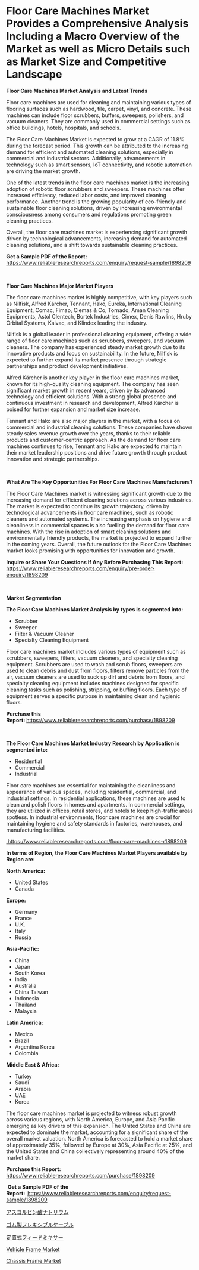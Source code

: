 <p><h1>Floor Care Machines Market Provides a Comprehensive Analysis Including a Macro Overview of the Market as well as Micro Details such as Market Size and Competitive Landscape</h1></p><p><strong>Floor Care Machines Market Analysis and Latest Trends</strong></p>
<p><p>Floor care machines are used for cleaning and maintaining various types of flooring surfaces such as hardwood, tile, carpet, vinyl, and concrete. These machines can include floor scrubbers, buffers, sweepers, polishers, and vacuum cleaners. They are commonly used in commercial settings such as office buildings, hotels, hospitals, and schools.</p><p>The Floor Care Machines Market is expected to grow at a CAGR of 11.8% during the forecast period. This growth can be attributed to the increasing demand for efficient and automated cleaning solutions, especially in commercial and industrial sectors. Additionally, advancements in technology such as smart sensors, IoT connectivity, and robotic automation are driving the market growth.</p><p>One of the latest trends in the floor care machines market is the increasing adoption of robotic floor scrubbers and sweepers. These machines offer increased efficiency, reduced labor costs, and improved cleaning performance. Another trend is the growing popularity of eco-friendly and sustainable floor cleaning solutions, driven by increasing environmental consciousness among consumers and regulations promoting green cleaning practices.</p><p>Overall, the floor care machines market is experiencing significant growth driven by technological advancements, increasing demand for automated cleaning solutions, and a shift towards sustainable cleaning practices.</p></p>
<p><strong>Get a Sample PDF of the Report:&nbsp;</strong> <a href="https://www.reliableresearchreports.com/enquiry/request-sample/1898209">https://www.reliableresearchreports.com/enquiry/request-sample/1898209</a></p>
<p>&nbsp;</p>
<p><strong>Floor Care Machines Major Market Players</strong></p>
<p><p>The floor care machines market is highly competitive, with key players such as Nilfisk, Alfred Kärcher, Tennant, Hako, Eureka, International Cleaning Equipment, Comac, Fimap, Clemas & Co, Tornado, Aman Cleaning Equipments, Astol Clentech, Bortek Industries, Cimex, Denis Rawlins, Hruby Orbital Systems, Kaivac, and Klindex leading the industry.</p><p>Nilfisk is a global leader in professional cleaning equipment, offering a wide range of floor care machines such as scrubbers, sweepers, and vacuum cleaners. The company has experienced steady market growth due to its innovative products and focus on sustainability. In the future, Nilfisk is expected to further expand its market presence through strategic partnerships and product development initiatives.</p><p>Alfred Kärcher is another key player in the floor care machines market, known for its high-quality cleaning equipment. The company has seen significant market growth in recent years, driven by its advanced technology and efficient solutions. With a strong global presence and continuous investment in research and development, Alfred Kärcher is poised for further expansion and market size increase.</p><p>Tennant and Hako are also major players in the market, with a focus on commercial and industrial cleaning solutions. These companies have shown steady sales revenue growth over the years, thanks to their reliable products and customer-centric approach. As the demand for floor care machines continues to rise, Tennant and Hako are expected to maintain their market leadership positions and drive future growth through product innovation and strategic partnerships.</p></p>
<p>&nbsp;</p>
<p><strong>What Are The Key Opportunities For Floor Care Machines Manufacturers?</strong></p>
<p><p>The Floor Care Machines market is witnessing significant growth due to the increasing demand for efficient cleaning solutions across various industries. The market is expected to continue its growth trajectory, driven by technological advancements in floor care machines, such as robotic cleaners and automated systems. The increasing emphasis on hygiene and cleanliness in commercial spaces is also fuelling the demand for floor care machines. With the rise in adoption of smart cleaning solutions and environmentally friendly products, the market is projected to expand further in the coming years. Overall, the future outlook for the Floor Care Machines market looks promising with opportunities for innovation and growth.</p></p>
<p><strong>Inquire or Share Your Questions If Any Before Purchasing This Report:</strong> <a href="https://www.reliableresearchreports.com/enquiry/pre-order-enquiry/1898209">https://www.reliableresearchreports.com/enquiry/pre-order-enquiry/1898209</a></p>
<p>&nbsp;</p>
<p><strong>Market Segmentation</strong></p>
<p><strong>The Floor Care Machines Market Analysis by types is segmented into:</strong></p>
<p><ul><li>Scrubber</li><li>Sweeper</li><li>Filter & Vacuum Cleaner</li><li>Specialty Cleaning Equipment</li></ul></p>
<p><p>Floor care machines market includes various types of equipment such as scrubbers, sweepers, filters, vacuum cleaners, and specialty cleaning equipment. Scrubbers are used to wash and scrub floors, sweepers are used to clean debris and dust from floors, filters remove particles from the air, vacuum cleaners are used to suck up dirt and debris from floors, and specialty cleaning equipment includes machines designed for specific cleaning tasks such as polishing, stripping, or buffing floors. Each type of equipment serves a specific purpose in maintaining clean and hygienic floors.</p></p>
<p><strong>Purchase this Report:&nbsp;</strong><a href="https://www.reliableresearchreports.com/purchase/1898209">https://www.reliableresearchreports.com/purchase/1898209</a></p>
<p>&nbsp;</p>
<p><strong>The Floor Care Machines Market Industry Research by Application is segmented into:</strong></p>
<p><ul><li>Residential</li><li>Commercial</li><li>Industrial</li></ul></p>
<p><p>Floor care machines are essential for maintaining the cleanliness and appearance of various spaces, including residential, commercial, and industrial settings. In residential applications, these machines are used to clean and polish floors in homes and apartments. In commercial settings, they are utilized in offices, retail stores, and hotels to keep high-traffic areas spotless. In industrial environments, floor care machines are crucial for maintaining hygiene and safety standards in factories, warehouses, and manufacturing facilities.</p></p>
<p><a href="https://www.reliableresearchreports.com/floor-care-machines-r1898209">&nbsp;https://www.reliableresearchreports.com/floor-care-machines-r1898209</a></p>
<p><strong>In terms of Region, the Floor Care Machines Market Players available by Region are:</strong></p>
<p>
    <p> <strong> North America: </strong>
        <ul>
            <li>United States</li>
            <li>Canada</li>
        </ul>
        </p> 
    <p> <strong> Europe: </strong>
        <ul>
            <li>Germany</li>
            <li>France</li>
            <li>U.K.</li>
            <li>Italy</li>
            <li>Russia</li>
        </ul>
        </p> 
    <p> <strong> Asia-Pacific: </strong>
        <ul>
            <li>China</li>
            <li>Japan</li>
            <li>South Korea</li>
            <li>India</li>
            <li>Australia</li>
            <li>China Taiwan</li>
            <li>Indonesia</li>
            <li>Thailand</li>
            <li>Malaysia</li>
        </ul>
        </p> 
    <p> <strong> Latin America: </strong>
        <ul>
            <li>Mexico</li>
            <li>Brazil</li>
            <li>Argentina Korea</li>
            <li>Colombia</li>
        </ul>
        </p> 
    <p> <strong> Middle East & Africa: </strong>
        <ul>
            <li>Turkey</li>
            <li>Saudi</li>
            <li>Arabia</li>
            <li>UAE</li>
            <li>Korea</li>
        </ul>
    </p>
    </p>
<p><p>The floor care machines market is projected to witness robust growth across various regions, with North America, Europe, and Asia Pacific emerging as key drivers of this expansion. The United States and China are expected to dominate the market, accounting for a significant share of the overall market valuation. North America is forecasted to hold a market share of approximately 35%, followed by Europe at 30%, Asia Pacific at 25%, and the United States and China collectively representing around 40% of the market share.</p></p>
<p><strong>Purchase this Report: </strong><a href="https://www.reliableresearchreports.com/purchase/1898209">https://www.reliableresearchreports.com/purchase/1898209</a></p>
<p>&nbsp;<strong>Get a Sample PDF of the Report:&nbsp;&nbsp;</strong><a href="https://www.reliableresearchreports.com/enquiry/request-sample/1898209">https://www.reliableresearchreports.com/enquiry/request-sample/1898209</a></p>
<p><strong></strong></p>
<p><p><a href="https://github.com/one-cool-chick/Market-Research-Report-List-1/blob/main/757133322075.md">アスコルビン酸ナトリウム</a></p><p><a href="https://medium.com/@oswaldoavarro768546/%E3%83%A9%E3%83%90%E3%83%BC%E3%83%95%E3%83%AC%E3%82%AD%E3%82%B7%E3%83%96%E3%83%AB%E3%82%B1%E3%83%BC%E3%83%96%E3%83%AB%E3%81%AE%E5%B8%82%E5%A0%B4%E8%A6%8F%E6%A8%A1-%E5%B8%82%E5%A0%B4%E5%B1%95%E6%9C%9B%E3%81%8A%E3%82%88%E3%81%B3%E5%B8%82%E5%A0%B4%E4%BA%88%E6%B8%AC-2024%E5%B9%B4%E3%81%8B%E3%82%892031%E5%B9%B4-6d5ca00d08a1">ゴム製フレキシブルケーブル</a></p><p><a href="https://medium.com/@nicholasallan19/%E9%9D%99%E6%AD%A2%E5%BC%8F%E9%A3%BC%E6%96%99%E3%83%9F%E3%82%AD%E3%82%B5%E3%83%BC%E5%B8%82%E5%A0%B4-%E5%B8%82%E5%A0%B4cagr-%E5%B8%82%E5%A0%B4%E5%8B%95%E5%90%91-%E6%88%90%E9%95%B7%E6%88%A6%E7%95%A5%E3%81%AB%E9%96%A2%E3%81%99%E3%82%8B%E6%B4%9E%E5%AF%9F-2bb9d290eb90">定置式フィードミキサー</a></p><p><a href="https://www.linkedin.com/pulse/insights-vehicle-frame-market-size-analysing-share-trends-jsxie?trackingId=fSIPeKU5baDkeDdppMiLuQ%3D%3D">Vehicle Frame Market</a></p><p><a href="https://www.linkedin.com/pulse/chassis-frame-market-analysis-examines-its-scope-growth-pclze?trackingId=%2FOP5jxr7yh9v2GLZJ6wMfQ%3D%3D">Chassis Frame Market</a></p></p>